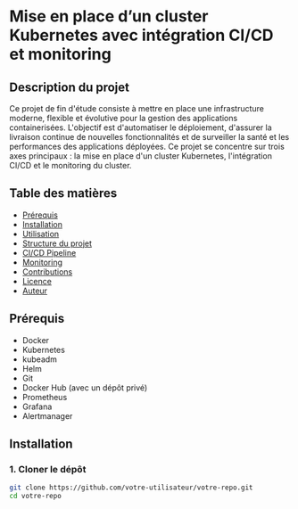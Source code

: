 # Mise en place d’un cluster Kubernetes avec intégration CI/CD et monitoring

## Description du projet

Ce projet de fin d'étude consiste à mettre en place une infrastructure moderne, flexible et évolutive pour la gestion des applications containerisées. L'objectif est d'automatiser le déploiement, d'assurer la livraison continue de nouvelles fonctionnalités et de surveiller la santé et les performances des applications déployées. Ce projet se concentre sur trois axes principaux : la mise en place d'un cluster Kubernetes, l'intégration CI/CD et le monitoring du cluster.

## Table des matières

- [Prérequis](#prérequis)
- [Installation](#installation)
- [Utilisation](#utilisation)
- [Structure du projet](#structure-du-projet)
- [CI/CD Pipeline](#cicd-pipeline)
- [Monitoring](#monitoring)
- [Contributions](#contributions)
- [Licence](#licence)
- [Auteur](#auteur)

## Prérequis

- Docker
- Kubernetes
- kubeadm
- Helm
- Git
- Docker Hub (avec un dépôt privé)
- Prometheus
- Grafana
- Alertmanager

## Installation

### 1. Cloner le dépôt

```bash
git clone https://github.com/votre-utilisateur/votre-repo.git
cd votre-repo



